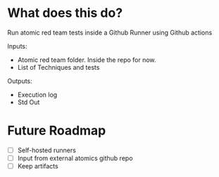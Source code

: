 # What does this do?
Run atomic red team tests inside a Github Runner using Github actions

Inputs:
- Atomic red team folder. Inside the repo for now.
- List of Techniques and tests

Outputs:
- Execution log
- Std Out

# Future Roadmap
- [ ] Self-hosted runners 
- [ ] Input from external atomics github repo
- [ ] Keep artifacts